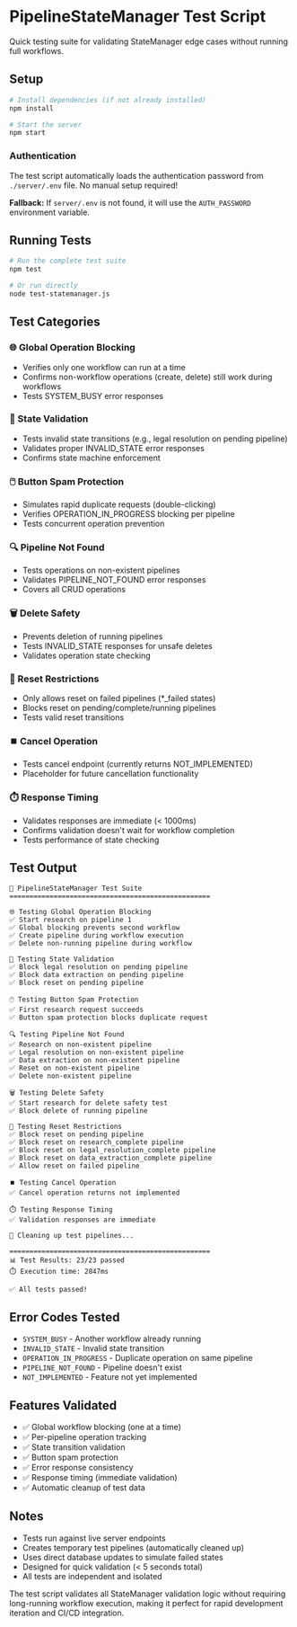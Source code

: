 # PipelineStateManager Test Script

Quick testing suite for validating StateManager edge cases without running full workflows.

## Setup

```bash
# Install dependencies (if not already installed)
npm install

# Start the server
npm start
```

### Authentication

The test script automatically loads the authentication password from `./server/.env` file. No manual setup required!

**Fallback:** If `server/.env` is not found, it will use the `AUTH_PASSWORD` environment variable.

## Running Tests

```bash
# Run the complete test suite
npm test

# Or run directly
node test-statemanager.js
```

## Test Categories

### 🌐 Global Operation Blocking
- Verifies only one workflow can run at a time
- Confirms non-workflow operations (create, delete) still work during workflows
- Tests SYSTEM_BUSY error responses

### 🔄 State Validation
- Tests invalid state transitions (e.g., legal resolution on pending pipeline)
- Validates proper INVALID_STATE error responses
- Confirms state machine enforcement

### 🖱️ Button Spam Protection
- Simulates rapid duplicate requests (double-clicking)
- Verifies OPERATION_IN_PROGRESS blocking per pipeline
- Tests concurrent operation prevention

### 🔍 Pipeline Not Found
- Tests operations on non-existent pipelines
- Validates PIPELINE_NOT_FOUND error responses
- Covers all CRUD operations

### 🗑️ Delete Safety
- Prevents deletion of running pipelines
- Tests INVALID_STATE responses for unsafe deletes
- Validates operation state checking

### 🔄 Reset Restrictions
- Only allows reset on failed pipelines (*_failed states)
- Blocks reset on pending/complete/running pipelines
- Tests valid reset transitions

### ⏹️ Cancel Operation
- Tests cancel endpoint (currently returns NOT_IMPLEMENTED)
- Placeholder for future cancellation functionality

### ⏱️ Response Timing
- Validates responses are immediate (< 1000ms)
- Confirms validation doesn't wait for workflow completion
- Tests performance of state checking

## Test Output

```
🧪 PipelineStateManager Test Suite
==================================================

🌐 Testing Global Operation Blocking
✅ Start research on pipeline 1
✅ Global blocking prevents second workflow
✅ Create pipeline during workflow execution
✅ Delete non-running pipeline during workflow

🔄 Testing State Validation
✅ Block legal resolution on pending pipeline
✅ Block data extraction on pending pipeline
✅ Block reset on pending pipeline

🖱️ Testing Button Spam Protection
✅ First research request succeeds
✅ Button spam protection blocks duplicate request

🔍 Testing Pipeline Not Found
✅ Research on non-existent pipeline
✅ Legal resolution on non-existent pipeline
✅ Data extraction on non-existent pipeline
✅ Reset on non-existent pipeline
✅ Delete non-existent pipeline

🗑️ Testing Delete Safety
✅ Start research for delete safety test
✅ Block delete of running pipeline

🔄 Testing Reset Restrictions
✅ Block reset on pending pipeline
✅ Block reset on research_complete pipeline
✅ Block reset on legal_resolution_complete pipeline
✅ Block reset on data_extraction_complete pipeline
✅ Allow reset on failed pipeline

⏹️ Testing Cancel Operation
✅ Cancel operation returns not implemented

⏱️ Testing Response Timing
✅ Validation responses are immediate

🧹 Cleaning up test pipelines...

==================================================
📊 Test Results: 23/23 passed
⏱️ Execution time: 2847ms

✅ All tests passed!
```

## Error Codes Tested

- `SYSTEM_BUSY` - Another workflow already running
- `INVALID_STATE` - Invalid state transition
- `OPERATION_IN_PROGRESS` - Duplicate operation on same pipeline
- `PIPELINE_NOT_FOUND` - Pipeline doesn't exist
- `NOT_IMPLEMENTED` - Feature not yet implemented

## Features Validated

- ✅ Global workflow blocking (one at a time)
- ✅ Per-pipeline operation tracking
- ✅ State transition validation
- ✅ Button spam protection
- ✅ Error response consistency
- ✅ Response timing (immediate validation)
- ✅ Automatic cleanup of test data

## Notes

- Tests run against live server endpoints
- Creates temporary test pipelines (automatically cleaned up)
- Uses direct database updates to simulate failed states
- Designed for quick validation (< 5 seconds total)
- All tests are independent and isolated

The test script validates all StateManager validation logic without requiring long-running workflow execution, making it perfect for rapid development iteration and CI/CD integration.